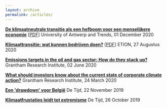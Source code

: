 ```yaml
---
layout: archive
permalink: /articles/
---
```

**[De klimaatneutrale transitie als een hefboom voor een menselijkere economie](https://www.uantwerpen.be/nl/leerstoelen/economie-van-de-hoop/themacahier/)** [[PDF](http://joliennoels.github.io/files/Economie-van-de-hoop.pdf)] University of Antwerp and Trends, 01 December 2020

**[Klimaattransitie: wat kunnen bedrijven doen?](https://www.etion.be/kennisbank/klimaattransitie-wat-kunnen-bedrijven-doen)** [[PDF](http://joliennoels.github.io/files/in117_klimaattransitie-wat-kunnen-bedrijven-doen.pdf)] ETION, 27 Augustus 2020

**[Emissions targets in the oil and gas sector: How do they stack up?](http://www.lse.ac.uk/GranthamInstitute/news/emissions-targets-in-the-oil-and-gas-sector-how-do-they-stack-up/)** Grantham Research Institute, 02 June 2020

**[What should investors know about the current state of corporate climate action?](http://www.lse.ac.uk/GranthamInstitute/news/what-should-investors-know-about-the-current-state-of-corporate-climate-action/ )** Grantham Research Institute, 24 March 2020

**[Een 'drawdown' voor België](https://www.tijd.be/opinie/column/een-drawdown-voor-belgie/10184666.html?rc_source=tijd&rc_medium=unknown&rc_content=article-list)** De Tijd, 22 November 2019

**[Klimaatfrustaties leidt tot extremisme](https://www.tijd.be/nieuws/archief/klimaatfrustratie-leidt-tot-extremisme/10176119)** De Tijd, 26 October 2019
